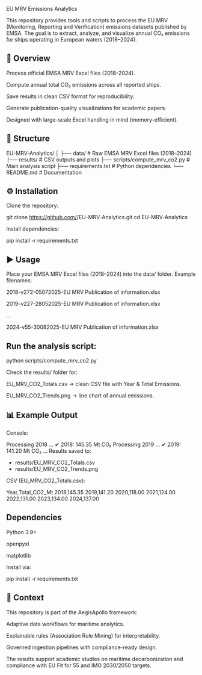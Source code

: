 EU MRV Emissions Analytics

This repository provides tools and scripts to process the EU MRV (Monitoring, Reporting and Verification) emissions datasets published by EMSA.
The goal is to extract, analyze, and visualize annual CO₂ emissions for ships operating in European waters (2018–2024).

📌 Overview
--------------------
Process official EMSA MRV Excel files (2018–2024).

Compute annual total CO₂ emissions across all reported ships.

Save results in clean CSV format for reproducibility.

Generate publication-quality visualizations for academic papers.

Designed with large-scale Excel handling in mind (memory-efficient).

📂  Structure
--------------------
EU-MRV-Analytics/
│
├── data/                          # Raw EMSA MRV Excel files (2018–2024)
├── results/                       # CSV outputs and plots
├── scripts/compute_mrv_co2.py     # Main analysis script
├── requirements.txt               # Python dependencies
└── README.md                      # Documentation

⚙️ Installation
-------------------

Clone the repository:

git clone https://github.com/<your-username>/EU-MRV-Analytics.git
cd EU-MRV-Analytics


Install dependencies:

pip install -r requirements.txt

▶️ Usage
------------------------

Place your EMSA MRV Excel files (2018–2024) into the data/ folder.
Example filenames:

2018-v272-05072025-EU MRV Publication of information.xlsx

2019-v227-28052025-EU MRV Publication of information.xlsx

...

2024-v55-30082025-EU MRV Publication of information.xlsx

Run the analysis script:
------------------------

python scripts/compute_mrv_co2.py


Check the results/ folder for:

EU_MRV_CO2_Totals.csv → clean CSV file with Year & Total Emissions.

EU_MRV_CO2_Trends.png → line chart of annual emissions.

📊 Example Output
----------------------

Console:

Processing 2018 ...
  ✔ 2018: 145.35 Mt CO₂
Processing 2019 ...
  ✔ 2019: 141.20 Mt CO₂
...
Results saved to:
  - results/EU_MRV_CO2_Totals.csv
  - results/EU_MRV_CO2_Trends.png


CSV (EU_MRV_CO2_Totals.csv):

Year,Total_CO2_Mt
2018,145.35
2019,141.20
2020,118.00
2021,124.00
2022,131.00
2023,134.00
2024,137.00

 Dependencies
 --------------------

Python 3.9+

openpyxl

matplotlib

Install via:

pip install -r requirements.txt

🔬  Context
-----------------------

This repository is part of the AegisApollo framework:

Adaptive data workflows for maritime analytics.

Explainable rules (Association Rule Mining) for interpretability.

Governed ingestion pipelines with compliance-ready design.

The results support academic studies on maritime decarbonization and compliance with EU Fit for 55 and IMO 2030/2050 targets.
